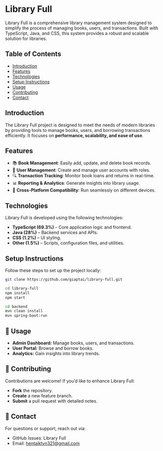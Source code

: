 # Library Full

Library Full is a comprehensive library management system designed to simplify the process of managing books, users, and transactions. Built with TypeScript, Java, and CSS, this system provides a robust and scalable solution for libraries.

## Table of Contents
- [Introduction](#introduction)
- [Features](#features)
- [Technologies](#technologies)
- [Setup Instructions](#setup-instructions)
- [Usage](#-usage)
- [Contributing](#-contributing)
- [Contact](#-contact)

## Introduction
The Library Full project is designed to meet the needs of modern libraries by providing tools to manage books, users, and borrowing transactions efficiently. It focuses on **performance, scalability, and ease of use**.

## Features
- 📚 **Book Management**: Easily add, update, and delete book records.
- 👥 **User Management**: Create and manage user accounts with roles.
- 🔍 **Transaction Tracking**: Monitor book loans and returns in real-time.
- 📊 **Reporting & Analytics**: Generate insights into library usage.
- 🔄 **Cross-Platform Compatibility**: Run seamlessly on different devices.

## Technologies
Library Full is developed using the following technologies:
- **TypeScript (69.3%)** – Core application logic and frontend.
- **Java (28%)** – Backend services and APIs.
- **CSS (1.2%)** – UI styling.
- **Other (1.5%)** – Scripts, configuration files, and utilities.

## Setup Instructions
Follow these steps to set up the project locally:

```sh
git clone https://github.com/giaptai/library-full.git

cd library-full
npm install
npm start

cd backend
mvn clean install
mvn spring-boot:run
```

## 🎯 Usage
- **Admin Dashboard:** Manage books, users, and transactions.
- **User Portal:** Browse and borrow books.
- **Analytics:** Gain insights into library trends.

## 🤝 Contributing
Contributions are welcome! If you’d like to enhance Library Full:
- **Fork** the repository.
- **Create** a new feature branch.
- **Submit** a pull request with detailed notes.

## 📩 Contact
For questions or support, reach out via:

- GitHub Issues: Library Full
- Email: hentaiktvn321@gmail.com
